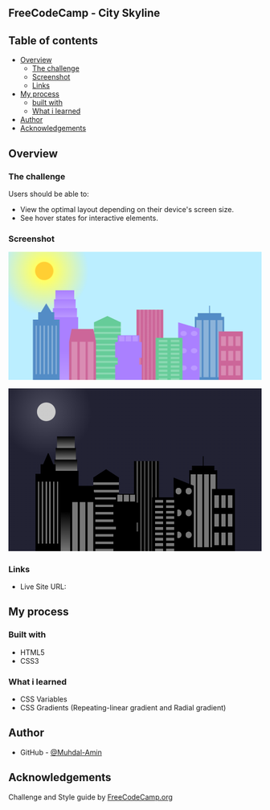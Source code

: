 ## FreeCodeCamp - City Skyline

## Table of contents

- [Overview](#overview)
  - [The challenge](#the-challenge)
  - [Screenshot](#screenshot)
  - [Links](#links)
- [My process](#my-process)
  - [built with](#built-with)
  - [What i learned](#what-i-learned)
- [Author](#author)
- [Acknowledgements](#acknowledgements)


## Overview

### The challenge

Users should be able to:

- View the optimal layout depending on their device's screen size.
- See hover states for interactive elements.

### Screenshot

![Screenshot](./Screenshot3.png)

![Screenshot](./Screenshot4.png)

### Links

- Live Site URL: []()

## My process

### Built with

- HTML5
- CSS3

### What i learned

- CSS Variables
- CSS Gradients (Repeating-linear gradient and Radial gradient)


## Author

- GitHub - [@Muhdal-Amin](https://github.com/Muhdal-Amin)


## Acknowledgements

Challenge and Style guide by [FreeCodeCamp.org](https://www.freecodecamp.org/)